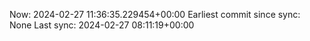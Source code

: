 Now: 2024-02-27 11:36:35.229454+00:00 Earliest commit since sync: None Last sync: 2024-02-27 08:11:19+00:00
